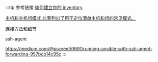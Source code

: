:::tip 参考链接
[如何建立你的 inventory](https://docs.ansible.com/ansible/latest/inventory_guide/index.html)

[主机和主机组模式 此表列出了用于定位清单主机和组的常见模式。](https://docs.ansible.com/ansible/latest/inventory_guide/intro_patterns.html#common-patterns)

[连接方法和细节](https://docs.ansible.com/ansible/latest/inventory_guide/connection_details.html)

ssh-agent

https://medium.com/@praneeth1691/running-ansible-with-ssh-agent-forwarding-957bcb14c95c
:::

